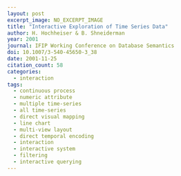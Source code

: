 ```yaml
---
layout: post
excerpt_image: NO_EXCERPT_IMAGE
title: "Interactive Exploration of Time Series Data"
author: H. Hochheiser & B. Shneiderman
year: 2001
journal: IFIP Working Conference on Database Semantics
doi: 10.1007/3-540-45650-3_38
date: 2001-11-25
citation_count: 58
categories:
  - interaction
tags:
  - continuous process
  - numeric attribute
  - multiple time-series
  - all time-series
  - direct visual mapping
  - line chart
  - multi-view layout
  - direct temporal encoding
  - interaction
  - interactive system
  - filtering
  - interactive querying
---
```

